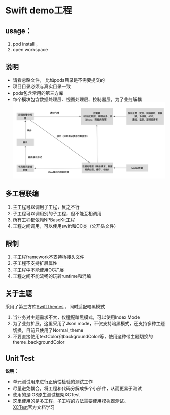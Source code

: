 
# Swift demo工程
## usage：
1. pod install ，
2. open workspace
  
## 说明
* 请看忽略文件， 比如pods目录是不需要提交的
* 项目目录必须与真实目录一致
* pods包含常用的第三方库
* 每个模块包含数据处理层、视图处理层、控制器层，为了业务解耦
![](design.png)

## 多工程联编  
1. 主工程可以调用子工程，反之不行
2. 子工程可以调用别的子工程，但不能互相调用
3. 所有工程都依赖NPBaseKit工程
4. 工程之间调用，可以使用swift和OC类（公开头文件）  

## 限制
1. 子工程framework不支持桥接头文件
2. 子工程不支持扩展属性
3. 子工程中不能使用OC扩展
4.  工程之间不能流畅的玩转runtime和混编

## 关于主题  
采用了第三方库[SwiftThemes](https://github.com/wxxsw/SwiftTheme) ，同时适配暗黑模式  
1. 当业务对主题需求不大，仅适配暗黑模式，可以使用Index Mode  
2. 为了业务扩展，这里采用了Json mode，不仅支持暗黑模式，还支持多种主题切换，目前只使用了Normal_theme  
3. 不要直接使用textColor和backgroundColor等，使用这种带主题切换的theme_backgroundColor

## Unit Test
**说明：**

* 单元测试用来进行正确性检验的测试工作
* 尽量避免耦合，将工程和代码分解成多个小部件，从而更易于测试
* 使用的是iOS原生测试框架XCTest  
* 这里使用的是多工程，子工程的方法需要使用模拟器测试。  
[XCTest](https://developer.apple.com/documentation/xctest)官方文档学习